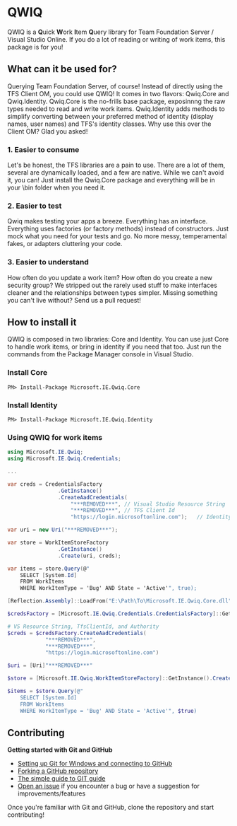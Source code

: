 # QWIQ
QWIQ is a **Q**uick **W**ork **I**tem **Q**uery library for Team Foundation Server / Visual Studio Online. If you do a lot of reading or writing of work items, this package is for you! 

## What can it be used for?
Querying Team Foundation Server, of course! Instead of directly using the TFS Client OM, you could use QWIQ! It comes in two flavors: Qwiq.Core and Qwiq.Identity. Qwiq.Core is the no-frills base package, exposinnng the raw types needed to read and write work items. Qwiq.Identity adds methods to simplify converting between your preferred method of identity (display names, user names) and TFS's identity classes. Why use this over the Client OM? Glad you asked!

### 1. Easier to consume
Let's be honest, the TFS libraries are a pain to use. There are a lot of them, several are dynamically loaded, and a few are native. While we can't avoid it, you can! Just install the Qwiq.Core package and everything will be in your \bin folder when you need it.

### 2. Easier to test
Qwiq makes testing your apps a breeze. Everything has an interface. Everything uses factories (or factory methods) instead of constructors. Just mock what you need for your tests and go. No more messy, temperamental fakes, or adapters cluttering your code.

### 3. Easier to understand
How often do you update a work item? How often do you create a new security group? We stripped out the rarely used stuff to make interfaces cleaner and the relationships between types simpler. Missing something you can't live without? Send us a pull request!

## How to install it
QWIQ is composed in two libraries: Core and Identity. You can use just Core to handle work items, or bring in identity if you need that too. Just run the commands from the Package Manager console in Visual Studio.

### Install Core
```
PM> Install-Package Microsoft.IE.Qwiq.Core
```

### Install Identity
```
PM> Install-Package Microsoft.IE.Qwiq.Identity
```

### Using QWIQ for work items
```csharp
using Microsoft.IE.Qwiq;
using Microsoft.IE.Qwiq.Credentials;

...

var creds = CredentialsFactory
                .GetInstance()
                .CreateAadCredentials(
                    "***REMOVED***", // Visual Studio Resource String
                    "***REMOVED***", // TFS Client Id
                    "https://login.microsoftonline.com");   // Identity Authority

var uri = new Uri("***REMOVED***");

var store = WorkItemStoreFactory
                .GetInstance()
                .Create(uri, creds);

var items = store.Query(@"
    SELECT [System.Id] 
    FROM WorkItems 
    WHERE WorkItemType = 'Bug' AND State = 'Active'", true);​
```

```powershell
[Reflection.Assembly]::LoadFrom("E:\Path\To\Microsoft.IE.Qwiq.Core.dll")

$credsFactory = [Microsoft.IE.Qwiq.Credentials.CredentialsFactory]::GetInstance()

# VS Resource String, TfsClientId, and Authority
$creds = $credsFactory.CreateAadCredentials(
            "***REMOVED***",
            "***REMOVED***",
            "https://login.microsoftonline.com")

$uri = [Uri]"***REMOVED***"

$store = [Microsoft.IE.Qwiq.WorkItemStoreFactory]::GetInstance().Create($uri, $creds)

$items = $store.Query(@"
    SELECT [System.Id] 
    FROM WorkItems 
    WHERE WorkItemType = 'Bug' AND State = 'Active'", $true)
```

## Contributing
**Getting started with Git and GitHub**

 * [Setting up Git for Windows and connecting to GitHub](http://help.github.com/win-set-up-git/)
 * [Forking a GitHub repository](http://help.github.com/fork-a-repo/)
 * [The simple guide to GIT guide](http://rogerdudler.github.com/git-guide/)
 * [Open an issue](https://github.com/InternetExplorer/IEPortal.Qwiq/issues) if you encounter a bug or have a suggestion for improvements/features


Once you're familiar with Git and GitHub, clone the repository and start contributing!